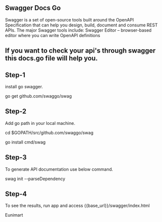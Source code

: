 
<!--# Copyright (C) 2022 Eunimart Omnichannel Pvt Ltd. (www.eunimart.com)
# All rights reserved.
# This program is free software: you can redistribute it and/or modify
# it under the terms of the GNU Lesser General Public License v3.0 as published by
# the Free Software Foundation, either version 3 of the License, or
# (at your option) any later version.
# This program is distributed in the hope that it will be useful,
# but WITHOUT ANY WARRANTY; without even the implied warranty of
# MERCHANTABILITY or FITNESS FOR A PARTICULAR PURPOSE.  See the
# GNU Lesser General Public License v3.0 for more details.
# You should have received a copy of the GNU Lesser General Public License v3.0
# along with this program.  If not, see <https://www.gnu.org/licenses/lgpl-3.0.html/>.-->


## Swagger Docs Go
Swagger is a set of open-source tools built around the OpenAPI Specification that can help you design, build, document and consume REST APIs. The major Swagger tools include: Swagger Editor – browser-based editor where you can write OpenAPI definitions
## If you want to check your api's through swagger this docs.go file will help you.

## Step-1
install go swagger.

go get github.com/swaggo/swag

## Step-2
Add go path in your local machine.

cd $GOPATH/src/github.com/swaggo/swag

go install cmd/swag

## Step-3
To generate API documentation use below command.

swag init --parseDependency

## Step-4
To see the results, run app and access {{base_url}}/swagger/index.html



Eunimart
